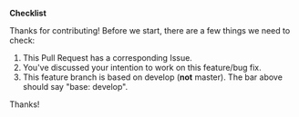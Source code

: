 **Checklist**

Thanks for contributing! Before we start, there are a few things we need to check:

1. This Pull Request has a corresponding Issue.
2. You've discussed your intention to work on this feature/bug fix.
3. This feature branch is based on develop (**not** master). The bar above should say "base: develop".

Thanks!
